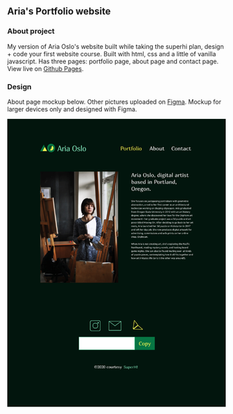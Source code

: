## Aria's Portfolio website
### About project
My version of Aria Oslo's website built while taking the superhi plan, design + code your first website course. Built with html, 
css and a little of vanilla javascript. Has three pages: portfolio page, about page and contact page. 
View live on [Github Pages](https://ifycode.github.io/Aria-portfolio/).

### Design 
About page mockup below. Other pictures uploaded on [Figma](https://www.figma.com/file/KRRpjgwgBh9qvBHfEteris/Ario-Oslo?node-id=30%3A4). Mockup for larger devices only 
and designed with Figma.


![About Page Mockup](./readmeExtension/about-page.png)
